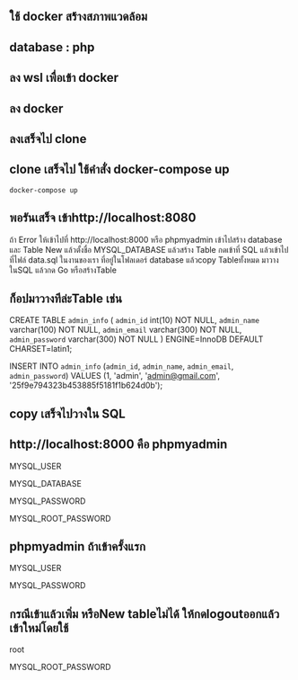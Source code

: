 ## ใช้ docker สร้้างสภาพแวดล้อม 
## database : php
## ลง wsl เพื่อเข้า docker

## ลง docker
## ลงเสร็จไป clone 
## clone เสร็จไป ใช้คำสั่ง docker-compose up
```
docker-compose up
```
## พอรันเสร็จ เข้าhttp://localhost:8080
ถ้า Error  ให้เข้าไปที่ http://localhost:8000 หรือ phpmyadmin 
เข้าไปสร้าง database และ Table
New แล้วตั้งชื่อ  MYSQL_DATABASE
แล้วสร้าง Table กดเข้าที่ SQL แล้วเข้าไปที่ไฟล์ data.sql ในงานของเรา ที่อยู๋ในโฟลเดอร์ database แล้วcopy Tableทั้งหมด มาวางในSQL แล้วกด Go หรือสร้างTable
## ก็อปมาวางทีล่ะTable เช่น 
CREATE TABLE `admin_info` (
  `admin_id` int(10) NOT NULL,
  `admin_name` varchar(100) NOT NULL,
  `admin_email` varchar(300) NOT NULL,
  `admin_password` varchar(300) NOT NULL
) ENGINE=InnoDB DEFAULT CHARSET=latin1;

INSERT INTO `admin_info` (`admin_id`, `admin_name`, `admin_email`, `admin_password`) VALUES
(1, 'admin', 'admin@gmail.com', '25f9e794323b453885f5181f1b624d0b');

## copy เสร็จไปวางใน SQL 



## http://localhost:8000 คือ phpmyadmin
MYSQL_USER

MYSQL_DATABASE

MYSQL_PASSWORD

MYSQL_ROOT_PASSWORD

## phpmyadmin ถ้าเข้าครั้งแรก
MYSQL_USER

MYSQL_PASSWORD

## กรณีเข้าแล้วเพิ่ม หรือNew tableไม่ได้ ให้กดlogoutออกแล้วเข้าใหม่โดยใช้
root

MYSQL_ROOT_PASSWORD





